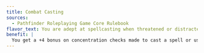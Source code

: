```yaml
---
title: Combat Casting
sources:
  - Pathfinder Roleplaying Game Core Rulebook
flavor_text: You are adept at spellcasting when threatened or distracted.
benefit: |
  You get a +4 bonus on concentration checks made to cast a spell or use a spell-like ability when casting on the defensive or while grappled.
---
```


